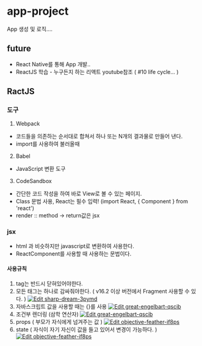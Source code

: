 # app-project
App 생성 및 로직....

## future
- React Native를 통해 App 개발..
- ReactJS 학습 - 누구든지 하는 리액트 youtube참조 ( #10 life cycle... )


## RactJS
### 도구
1. Webpack 
- 코드들을 의존하는 순서대로 합쳐서 하나 또는 N개의 결과물로 만들어 낸다.
- import를 사용하여 불러올때
2. Babel
- JavaScript 변환 도구
3. CodeSandbox
- 간단한 코드 작성을 하여 바로 View로 볼 수 있는 페이지.
- Class 문법 사용, React는 필수 입력! (import React, { Component } from 'react')
- render :: method -> return값은 jsx

### jsx
- html 과 비슷하지만 javascript로 변환하여 사용한다.
- ReactComponent를 사용할 때 사용하는 문법이다.
#### 사용규칙
1. tag는 반드시 닫혀있어야한다.
2. 모든 태그는 하나로 감싸줘야한다. ( v16.2 이상 버전에서 Fragment 사용할 수 있다. )
[![Edit sharp-dream-3pymd](https://codesandbox.io/static/img/play-codesandbox.svg)](https://codesandbox.io/s/sharp-dream-3pymd?fontsize=14)
3. 자바스크립트 값을 사용할 때는 {}를 사용
[![Edit great-engelbart-qscib](https://codesandbox.io/static/img/play-codesandbox.svg)](https://codesandbox.io/s/great-engelbart-qscib?fontsize=14)
4. 조건부 렌더링 (삼학 연산자)
[![Edit great-engelbart-qscib](https://codesandbox.io/static/img/play-codesandbox.svg)](https://codesandbox.io/s/great-engelbart-qscib?fontsize=14)
5. props ( 부모가 자식에게 넘겨주는 값 )
[![Edit objective-feather-if8ps](https://codesandbox.io/static/img/play-codesandbox.svg)](https://codesandbox.io/s/objective-feather-if8ps?fontsize=14)
6. state ( 자식이 자기 자신이 값을 들고 있어서 변경이 가능하다. )
[![Edit objective-feather-if8ps](https://codesandbox.io/static/img/play-codesandbox.svg)](https://codesandbox.io/s/objective-feather-if8ps?fontsize=14)
